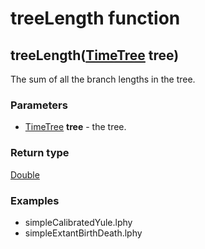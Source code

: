 treeLength function
===================
treeLength([TimeTree](../types/TimeTree.md) **tree**)
-----------------------------------------------------

The sum of all the branch lengths in the tree.

### Parameters

- [TimeTree](../types/TimeTree.md) **tree** - the tree.

### Return type

[Double](../types/Double.md)


### Examples

- simpleCalibratedYule.lphy
- simpleExtantBirthDeath.lphy




